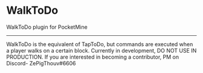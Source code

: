 # WalkToDo
WalkToDo plugin for PocketMine
___
WalkToDo is the equivalent of TapToDo, but commands are executed when a player walks on a certain block. Currently in development, DO NOT USE IN PRODUCTION. If you are interested in becoming a contributor, PM on Discord- ZePigThouv#6606
